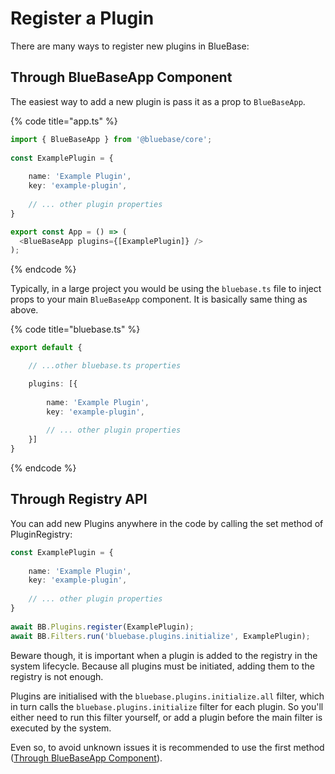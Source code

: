 # Register a Plugin

There are many ways to register new plugins in BlueBase:

## Through BlueBaseApp Component

The easiest way to add a new plugin is pass it as a prop to `BlueBaseApp`.

{% code title="app.ts" %}
```typescript
import { BlueBaseApp } from '@bluebase/core';
​
const ExamplePlugin = {
​
    name: 'Example Plugin',
    key: 'example-plugin',
​
    // ... other plugin properties
}

export const App = () => (
  <BlueBaseApp plugins={[ExamplePlugin]} />
);
```
{% endcode %}

Typically, in a large project you would be using the `bluebase.ts` file to inject props to your main `BlueBaseApp` component. It is basically same thing as above.

{% code title="bluebase.ts" %}
```typescript
export default {

    // ...other bluebase.ts properties

    plugins: [{
​
        name: 'Example Plugin',
        key: 'example-plugin',
    ​
        // ... other plugin properties
    }]
}
```
{% endcode %}

## Through Registry API

You can add new Plugins anywhere in the code by calling the set method of PluginRegistry:

```typescript
const ExamplePlugin = {
​
    name: 'Example Plugin',
    key: 'example-plugin',
​
    // ... other plugin properties
}
​
await BB.Plugins.register(ExamplePlugin);
await BB.Filters.run('bluebase.plugins.initialize', ExamplePlugin);
```

Beware though, it is important when a plugin is added to the registry in the system lifecycle. Because all plugins must be initiated, adding them to the registry is not enough.

Plugins are initialised with the `bluebase.plugins.initialize.all` filter, which in turn calls the `bluebase.plugins.initialize` filter for each plugin. So you'll either need to run this filter yourself, or add a plugin before the main filter is executed by the system.

Even so, to avoid unknown issues it is recommended to use the first method ([Through BlueBaseApp Component](register-a-plugin.md#through-bluebaseapp-component)).
